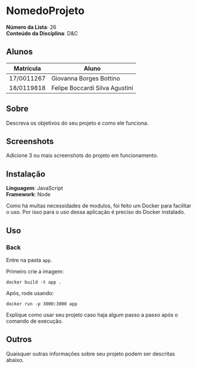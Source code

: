 # NomedoProjeto

**Número da Lista**: 26<br>
**Conteúdo da Disciplina**: D&C<br>

## Alunos
|Matrícula | Aluno |
| -- | -- |
| 17/0011267 |  Giovanna Borges Bottino |
| 18/0119818  |  Felipe Boccardi Silva Agustini |

## Sobre 
Descreva os objetivos do seu projeto e como ele funciona. 

## Screenshots
Adicione 3 ou mais screenshots do projeto em funcionamento.

## Instalação 
**Linguagem**: JavaScript<br>
**Framework**: Node<br>

Como há muitas necessidades de modulos, foi feito um Docker para facilitar o uso. Por isso para o uso dessa aplicação é preciso do Docker instalado. 

## Uso 

### Back

Entre na pasta `app`.

Primeiro crie a imagem:
```
docker build -t app .
```

Após, rode usando:
```
docker run -p 3000:3000 app
```

Explique como usar seu projeto caso haja algum passo a passo após o comando de execução.

## Outros 
Quaisquer outras informações sobre seu projeto podem ser descritas abaixo.




